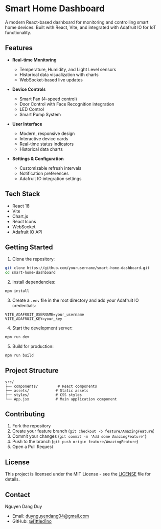 # Smart Home Dashboard

A modern React-based dashboard for monitoring and controlling smart home devices. Built with React, Vite, and integrated with Adafruit IO for IoT functionality.

## Features

- **Real-time Monitoring**
  - Temperature, Humidity, and Light Level sensors
  - Historical data visualization with charts
  - WebSocket-based live updates

- **Device Controls**
  - Smart Fan (4-speed control)
  - Door Control with Face Recognition integration
  - LED Control
  - Smart Pump System

- **User Interface**
  - Modern, responsive design
  - Interactive device cards
  - Real-time status indicators
  - Historical data charts

- **Settings & Configuration**
  - Customizable refresh intervals
  - Notification preferences
  - Adafruit IO integration settings

## Tech Stack

- React 18
- Vite
- Chart.js
- React Icons
- WebSocket
- Adafruit IO API

## Getting Started

1. Clone the repository:
```bash
git clone https://github.com/yourusername/smart-home-dashboard.git
cd smart-home-dashboard
```

2. Install dependencies:
```bash
npm install
```

3. Create a `.env` file in the root directory and add your Adafruit IO credentials:
```env
VITE_ADAFRUIT_USERNAME=your_username
VITE_ADAFRUIT_KEY=your_key
```

4. Start the development server:
```bash
npm run dev
```

5. Build for production:
```bash
npm run build
```

## Project Structure

```
src/
├── components/         # React components
├── assets/            # Static assets
├── styles/            # CSS styles
└── App.jsx            # Main application component
```

## Contributing

1. Fork the repository
2. Create your feature branch (`git checkout -b feature/AmazingFeature`)
3. Commit your changes (`git commit -m 'Add some AmazingFeature'`)
4. Push to the branch (`git push origin feature/AmazingFeature`)
5. Open a Pull Request

## License

This project is licensed under the MIT License - see the [LICENSE](LICENSE) file for details.

## Contact
Nguyen Dang Duy
- Email: duynguyendang04@gmail.com
- GitHub: [@l1ttled1no](https://github.com/l1ttled1no)
